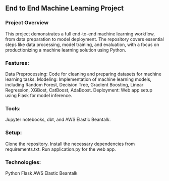 ## End to End Machine Learning Project

### Project Overview
This project demonstrates a full end-to-end machine learning workflow, from data preparation to model deployment. The repository covers essential steps like data processing, model training, and evaluation, with a focus on productionizing a machine learning solution using Python.

### Features:
Data Preprocessing: Code for cleaning and preparing datasets for machine learning tasks.
Modeling: Implementation of machine learning models, including Random Forest, Decision Tree, Gradient Boosting, Linear Regression, XGBost, CatBoost, AdaBoost.
Deployment: Web app setup using Flask for model inference.

### Tools: 
Jupyter notebooks, dbt, and AWS Elastic Beantalk.

### Setup:
Clone the repository.
Install the necessary dependencies from requirements.txt.
Run application.py for the web app.

### Technologies:
Python
Flask
AWS Elastic Beantalk

